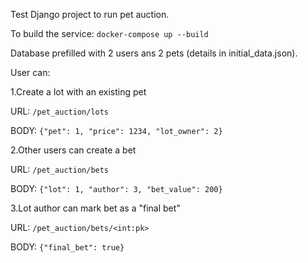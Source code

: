 Test Django project to run pet auction.

To build the service: `docker-compose up --build`

Database prefilled with 2 users ans 2 pets (details in initial_data.json).

User can:

1.Create a lot with an existing pet

URL: `/pet_auction/lots`

BODY: `{"pet": 1, "price": 1234, "lot_owner": 2}`

2.Other users can create a bet

URL: `/pet_auction/bets`

BODY: `{"lot": 1, "author": 3, "bet_value": 200}`

3.Lot author can mark bet as a "final bet"

URL: `/pet_auction/bets/<int:pk>`

BODY: `{"final_bet": true}`
